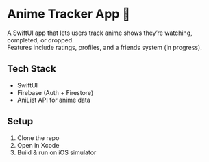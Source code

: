 # Anime Tracker App 🎌

A SwiftUI app that lets users track anime shows they’re watching, completed, or dropped.  
Features include ratings, profiles, and a friends system (in progress).

## Tech Stack
- SwiftUI
- Firebase (Auth + Firestore)
- AniList API for anime data

## Setup
1. Clone the repo
2. Open in Xcode
3. Build & run on iOS simulator

